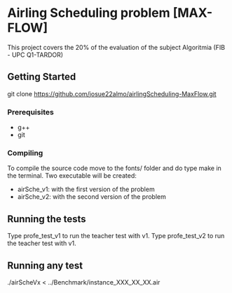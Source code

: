 # Airling Scheduling problem [MAX-FLOW]

This project covers the 20% of the evaluation of the subject Algoritmia (FIB - UPC Q1-TARDOR)

## Getting Started

git clone https://github.com/josue22almo/airlingScheduling-MaxFlow.git

### Prerequisites

* g++
* git

### Compiling

To compile the source code move to the fonts/ folder and do type make in the terminal. Two executable will be created:
   * airSche_v1: with the first version of the problem
   * airSche_v2: with the second version of the problem

## Running the tests

Type profe_test_v1 to run the teacher test with v1. 
Type profe_test_v2 to run the teacher test with v1.

## Running any test

./airScheVx < ../Benchmark/instance_XXX_XX_XX.air
